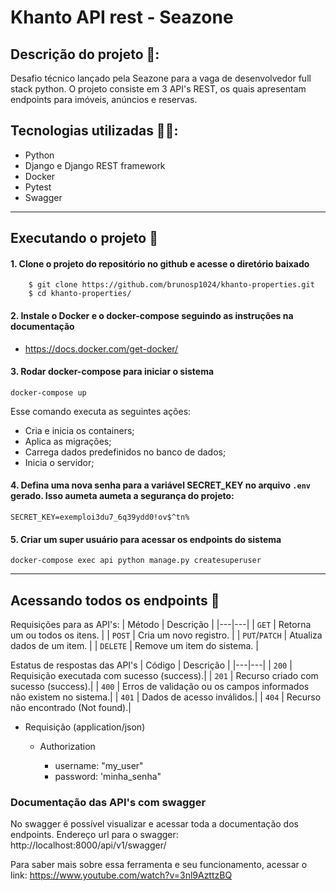 # Khanto API rest - Seazone

## Descrição do projeto 📄:

Desafio técnico lançado pela Seazone para a vaga de desenvolvedor full stack python. O projeto consiste em 3 API's REST, os quais apresentam endpoints para imóveis, anúncios e reservas.

## Tecnologias utilizadas 🧑‍💻:

+ Python
+ Django e Django REST framework
+ Docker
+ Pytest
+ Swagger

***

## Executando o projeto 🚀

#### 1. Clone o projeto do repositório no github e acesse o diretório baixado

        $ git clone https://github.com/brunosp1024/khanto-properties.git
        $ cd khanto-properties/


#### 2. Instale o Docker e o docker-compose seguindo as instruções na documentação

 - https://docs.docker.com/get-docker/


#### 3. Rodar docker-compose para iniciar o sistema

```shell script
docker-compose up
```

Esse comando executa as seguintes ações:
- Cria e inicia os containers;
- Aplica as migrações;
- Carrega dados predefinidos no banco de dados;
- Inicia o servidor;


#### 4. Defina uma nova senha para a variável SECRET_KEY no arquivo `.env` gerado. Isso aumeta aumeta a segurança do projeto:

    SECRET_KEY=exemploi3du7_6q39ydd0!ov$^tn%


#### 5. Criar um super usuário para acessar os endpoints do sistema

```shell script
docker-compose exec api python manage.py createsuperuser
```

***

## Acessando todos os endpoints 📌

Requisições para as API's:
| Método | Descrição |
|---|---|
| `GET` | Retorna um ou todos os itens. |
| `POST` | Cria um novo registro. |
| `PUT`/`PATCH` | Atualiza dados de um item. |
| `DELETE` | Remove um item do sistema. |

Estatus de respostas das API's
| Código | Descrição |
|---|---|
| `200` | Requisição executada com sucesso (success).|
| `201` | Recurso criado com sucesso (success).|
| `400` | Erros de validação ou os campos informados não existem no sistema.|
| `401` | Dados de acesso inválidos.|
| `404` | Recurso não encontrado (Not found).|

+ Requisição (application/json)

    + Authorization
 
        + username: "my_user"
        + password: 'minha_senha"


### Documentação das API's com swagger

No swagger é possível visualizar e acessar toda a documentação dos endpoints.
Endereço url para o swagger: http://localhost:8000/api/v1/swagger/

Para saber mais sobre essa ferramenta e seu funcionamento, acessar o link: https://www.youtube.com/watch?v=3nl9AzttzBQ

